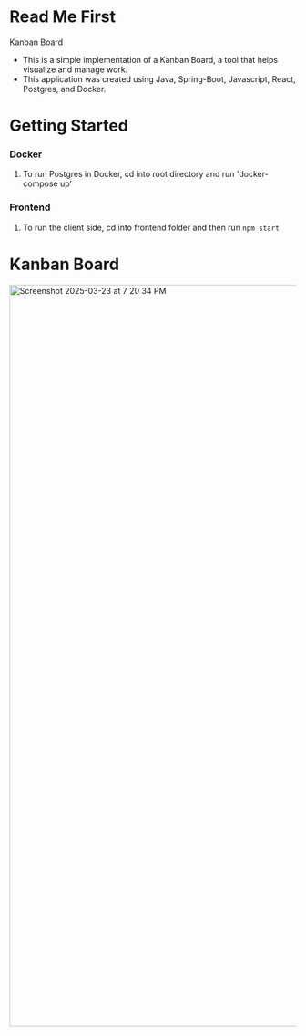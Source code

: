 # Read Me First
Kanban Board

* This is a simple implementation of a Kanban Board, a tool that helps visualize and manage work.
* This application was created using Java, Spring-Boot, Javascript, React, Postgres, and Docker.

# Getting Started

### Docker
1. To run Postgres in Docker, cd into root directory and run 'docker-compose up'

### Frontend
1. To run the client side, cd into frontend folder and then run `npm start`

# Kanban Board
<img width="1300" alt="Screenshot 2025-03-23 at 7 20 34 PM" src="https://github.com/user-attachments/assets/bf2062a0-c35c-4eae-afc3-fbd3a6e57da2" />

